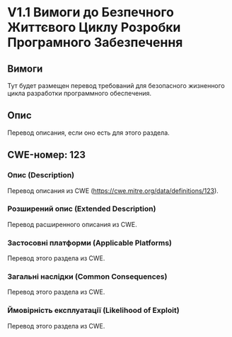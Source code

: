 # V1.1 Вимоги до Безпечного Життєвого Циклу Розробки Програмного Забезпечення

## Вимоги
Тут будет размещен перевод требований для безопасного жизненного цикла разработки программного обеспечения.

## Опис
Перевод описания, если оно есть для этого раздела.

## CWE-номер: 123

### Опис (Description)
Перевод описания из CWE (https://cwe.mitre.org/data/definitions/123).

### Розширений опис (Extended Description)
Перевод расширенного описания из CWE.

### Застосовні платформи (Applicable Platforms)
Перевод этого раздела из CWE.

### Загальні наслідки (Common Consequences)
Перевод этого раздела из CWE.

### Ймовірність експлуатації (Likelihood of Exploit)
Перевод этого раздела из CWE.
